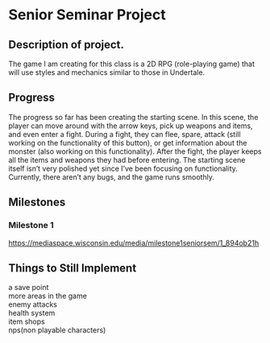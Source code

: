 # Senior Seminar Project
## Description of project.
The game I am creating for this class is a 2D RPG (role-playing game) that will use styles and mechanics similar to those in Undertale.
## Progress
The progress so far has been creating the starting scene. In this scene, the player can move around with the arrow keys, pick up weapons and items, and even enter a fight. During a fight, they can flee, spare, attack (still working on the functionality of this button), or get information about the monster (also working on this functionality). After the fight, the player keeps all the items and weapons they had before entering. The starting scene itself isn’t very polished yet since I’ve been focusing on functionality. Currently, there aren’t any bugs, and the game runs smoothly.
## Milestones
### Milestone 1
https://mediaspace.wisconsin.edu/media/milestone1seniorsem/1_894ob21h
## Things to Still Implement 
a save point  
more areas in the game  
enemy attacks  
health system  
item shops  
nps(non playable characters)  
